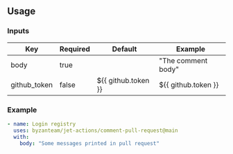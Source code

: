 ## Usage
### Inputs

| Key                 | Required| Default                    | Example                                                 |
| ------------------- | ------- | -------------------------- | ------------------------------------------------------- |
| body                | true    |                            |  "The comment body"                                     |
| github_token        | false   | ${{ github.token }}        |  ${{ github.token }}                                    |

### Example
```yaml
- name: Login registry
  uses: byzanteam/jet-actions/comment-pull-request@main
  with:
    body: "Some messages printed in pull request"
```

